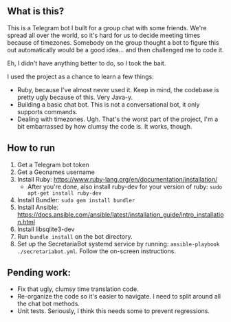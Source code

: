 ## What is this?

This is a Telegram bot I built for a group chat with some friends. We're spread all over the world, so it's hard for us to decide meeting times because of timezones. Somebody on the group thought a bot to figure this out automatically would be a good idea... and then challenged me to code it.

Eh, I didn't have anything better to do, so I took the bait.

I used the project as a chance to learn a few things:
*  Ruby, because I've almost never used it. Keep in mind, the codebase is pretty ugly because of this. Very Java-y.
*  Building a basic chat bot. This is not a conversational bot, it only supports commands.
*  Dealing with timezones. Ugh. That's the worst part of the project, I'm a bit embarrassed by how clumsy the code is. It works, though.

## How to run

1. Get a Telegram bot token
2. Get a Geonames username
3. Install Ruby: https://www.ruby-lang.org/en/documentation/installation/
   * After you're done, also install ruby-dev for your version of ruby: `sudo apt-get install ruby-dev`
4. Install Bundler: `sudo gem install bundler`
5. Install Ansible: https://docs.ansible.com/ansible/latest/installation_guide/intro_installation.html
6. Install libsqlite3-dev
7. Run `bundle install` on the bot directory.
8. Set up the SecretariaBot systemd service by running: `ansible-playbook ./secretariabot.yml`. Follow the on-screen instructions.

## Pending work:
*  Fix that ugly, clumsy time translation code.
*  Re-organize the code so it's easier to navigate. I need to split around all the chat bot methods.
*  Unit tests. Seriously, I think this needs some to prevent regressions.
